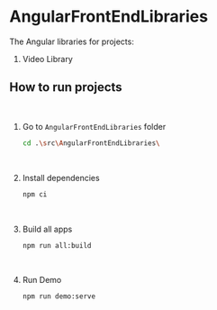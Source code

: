 # AngularFrontEndLibraries

The Angular libraries for projects:

1. Video Library

## How to run projects
<br>

1. Go to `AngularFrontEndLibraries` folder
    ```sh
    cd .\src\AngularFrontEndLibraries\
    ```
    <br>

2.  Install dependencies

    ```sh
    npm ci
    ```
    <br>

3. Build all apps

    ```sh
    npm run all:build
    ```
    <br>

4. Run Demo

    ```sh
    npm run demo:serve
    ```
